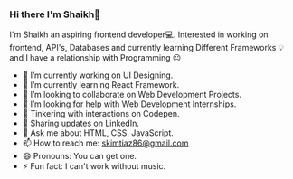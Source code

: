 ### Hi there I'm Shaikh👋

I'm Shaikh an aspiring frontend developer💻. Interested in working on frontend, API's, Databases and currently learning Different Frameworks 💡 and I have a relationship with Programming 😐

<!--
**SKIMTIAZ/SKIMTIAZ** is a ✨ _special_ ✨ repository because its `README.md` (this file) appears on your GitHub profile.

Here are some ideas to get you started:
-->

- 🔭 I’m currently working on UI Designing.
- 🌱 I’m currently learning React Framework.
- 👯 I’m looking to collaborate on Web Development Projects.
- 🤔 I’m looking for help with Web Development Internships.
- 🏓 Tinkering with interactions on Codepen. 
- 💼 Sharing updates on LinkedIn. 
- 💬 Ask me about HTML, CSS, JavaScript.
- 📫 How to reach me: skimtiaz86@gmail.com
- 😄 Pronouns: You can get one.
- ⚡ Fun fact: I can't work without music.






